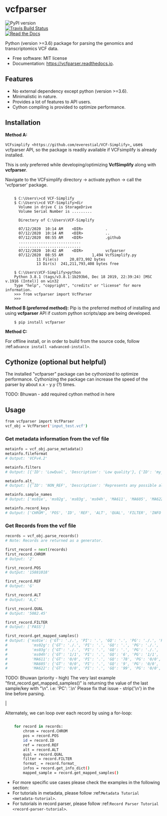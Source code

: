 # vcfparser

![PyPI version](https://img.shields.io/pypi/v/vcfparser.svg)  
[![Travis Build Status](https://img.shields.io/travis/everestial/vcfparser.svg)](https://travis-ci.org/everestial/vcfparser)  
[![Read the Docs](https://readthedocs.org/projects/vcfparser/badge/?version=latest)](https://vcfparser.readthedocs.io/en/latest/?badge=latest)

Python (version >=3.6) package for parsing the genomics and transcriptomics VCF data.

- Free software: MIT license
- Documentation: https://vcfparser.readthedocs.io.

## Features

- No external dependency except python (version >=3.6).
- Minimalistic in nature.
- Provides a lot of features to API users.
- Cython compiling is provided to optimize performance.

## Installation

**Method A:**

`VCFsimplify <https://github.com/everestial/VCF-Simplify>`\_ uses vcfparser API, so the package is readily available if VCFsimplify is already installed.

This is only preferred while developing/optimizing **VcfSimplify** along with **vcfparser**.

Navigate to the VCFsimplify directory ->
activate python ->
call the 'vcfparser' package.

```console

    $ C:\Users\>cd VCF-Simplify
    $ C:\Users\>cd VCF-Simplify>dir
      Volume in drive C is StorageDrive
      Volume Serial Number is .........

      Directory of C:\Users\VCF-Simplify

      07/12/2020  10:14 AM    <DIR>          .
      07/12/2020  10:14 AM    <DIR>          ..
      07/12/2020  08:55 AM    <DIR>          .github
      ............................
      ............................
      07/12/2020  10:42 AM    <DIR>          vcfparser
      07/12/2020  08:55 AM             1,494 VcfSimplify.py
              11 File(s)     20,873,992 bytes
              13 Dir(s)  241,211,793,408 bytes free

    $ C:\Users\VCF-Simplify>python
    Python 3.8.1 (tags/v3.8.1:1b293b6, Dec 18 2019, 22:39:24) [MSC v.1916 (Intel)] on win32
    Type "help", "copyright", "credits" or "license" for more information.
    >>> from vcfparser import VcfParser
    >>>
```

**Method B (preferred method):**
Pip is the preferred method of installing and using **vcfparser** API if custom python scripts/app are being developed.

```console
    $ pip install vcfparser
```

**Method C:**

For offline install, or in order to build from the source code, follow :ref:`advance install <advanced-install>`.

## Cythonize (optional but helpful)

The installed "vcfparser" package can be cythonized to optimize performance.
Cythonizing the package can increase the speed of the parser by about x.x - y.y (?) times.

TODO: Bhuwan - add required cython method in here

## Usage

```bash
from vcfparser import VcfParser
vcf_obj = VcfParser('input_test.vcf')
```

### Get metadata information from the vcf file

```python
metainfo = vcf_obj.parse_metadata()
metainfo.fileformat
# Output: 'VCFv4.2'

metainfo.filters
# Output: [{'ID': 'LowQual', 'Description': 'Low quality'}, {'ID': 'my_indel_filter', 'Description': 'QD < 2.0 || FS > 200.0 || ReadPosRankSum < -20.0'}, {'ID': 'my_snp_filter', 'Description': 'QD < 2.0 || FS > 60.0 || MQ < 40.0 || MQRankSum < -12.5 || ReadPosRankSum < -8.0'}]

metainfo.alt_
# Output: [{'ID': 'NON_REF', 'Description': 'Represents any possible alternative allele at this location'}]

metainfo.sample_names
# Output: ['ms01e', 'ms02g', 'ms03g', 'ms04h', 'MA611', 'MA605', 'MA622']

metainfo.record_keys
# Output: ['CHROM', 'POS', 'ID', 'REF', 'ALT', 'QUAL', 'FILTER', 'INFO', 'FORMAT', 'ms01e', 'ms02g', 'ms03g', 'ms04h', 'MA611', 'MA605', 'MA622']
```

### Get Records from the vcf file

```python
records = vcf_obj.parse_records()
# Note: Records are returned as a generator.

first_record = next(records)
first_record.CHROM
# Output: '2'

first_record.POS
# Output: '15881018'

first_record.REF
# Output: 'G'

first_record.ALT
# Output: 'A,C'

first_record.QUAL
# Output: '5082.45'

first_record.FILTER
# Output: ['PASS']

first_record.get_mapped_samples()
# Output: {'ms01e': {'GT': './.', 'PI': '.', 'GQ': '.', 'PG': './.', 'PM': '.', 'PW': './.', 'AD': '0,0', 'PL': '0,0,0,.,.,.', 'DP': '0', 'PB': '.', 'PC': '.'},
#           'ms02g': {'GT': './.', 'PI': '.', 'GQ': '.', 'PG': './.', 'PM': '.', 'PW': './.', 'AD': '0,0', 'PL': '0,0,0,.,.,.', 'DP': '0', 'PB': '.', 'PC': '.'},
#           'ms03g': {'GT': './.', 'PI': '.', 'GQ': '.', 'PG': './.', 'PM': '.', 'PW': './.', 'AD': '0,0', 'PL': '0,0,0,.,.,.', 'DP': '0', 'PB': '.', 'PC': '.'},
#           'ms04h': {'GT': '1/1', 'PI': '.', 'GQ': '6', 'PG': '1/1', 'PM': '.', 'PW': '1/1', 'AD': '0,2', 'PL': '49,6,0,.,.,.', 'DP': '2', 'PB': '.', 'PC': '.'},
#           'MA611': {'GT': '0/0', 'PI': '.', 'GQ': '78', 'PG': '0/0', 'PM': '.', 'PW': '0/0', 'AD': '29,0,0', 'PL': '0,78,1170,78,1170,1170', 'DP': '29', 'PB': '.', 'PC': '.'},
#           'MA605': {'GT': '0/0', 'PI': '.', 'GQ': '9', 'PG': '0/0', 'PM': '.', 'PW': '0/0', 'AD': '3,0,0', 'PL': '0,9,112,9,112,112', 'DP': '3', 'PB': '.', 'PC': '.'},
#           'MA622': {'GT': '0/0', 'PI': '.', 'GQ': '99', 'PG': '0/0', 'PM': '.', 'PW': '0/0', 'AD': '40,0,0', 'PL': '0,105,1575,105,1575,1575', 'DP': '40', 'PB': '.', 'PC': '.\n'}}
```

TODO: Bhuwan (priority - high)
The very last example "first_record.get_mapped_samples()" is returning the value of the last sample/key with "\n".
i.e: 'PC': '.\n'
Please fix that issue - strip('\n') in the line before parsing.

|

Alternately, we can loop over each record by using a for-loop:

```bash

    for record in records:
        chrom = record.CHROM
        pos = record.POS
        id = record.ID
        ref = record.REF
        alt = record.ALT
        qual = record.QUAL
        filter = record.FILTER
        format_ = record.format_
        infos = record.get_info_dict()
        mapped_sample = record.get_mapped_samples()
```

- For more specific use cases please check the examples in the following section:
- For tutorials in metadata, please follow :ref:`Metadata Tutorial <metadata-tutorial>`.
- For tutorials in record parser, please follow :ref:`Record Parser Tutorial <record-parser-tutorial>`.
